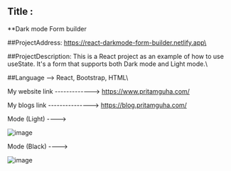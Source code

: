## Title :
**Dark mode Form builder

##ProjectAddress:
https://react-darkmode-form-builder.netlify.app\

##ProjectDescription:
This is a React project as an example of how to use useState. It's a form that supports both Dark mode and Light mode.\

##Language -->
React, Bootstrap, HTML\

My website link ------------->
https://www.pritamguha.com/

My blogs link --------------->
https://blog.pritamguha.com/

Mode (Light) ----> 

![image](https://github.com/CupOfSolution/React-Dark-Mode-Form/assets/71080574/d1110772-f1b1-452c-b408-b3c56dbc6a68)

Mode (Black) ---->

![image](https://github.com/CupOfSolution/React-Dark-Mode-Form/assets/71080574/03ad8390-e640-49b2-be69-9390b7aa1549)
